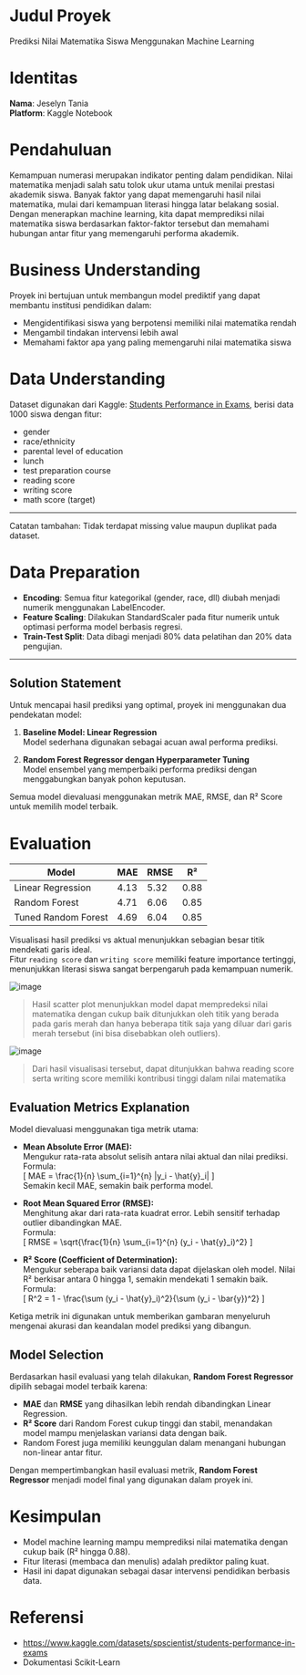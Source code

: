 # Judul Proyek
Prediksi Nilai Matematika Siswa Menggunakan Machine Learning

# Identitas
**Nama**: Jeselyn Tania  
**Platform**: Kaggle Notebook  

# Pendahuluan
Kemampuan numerasi merupakan indikator penting dalam pendidikan. Nilai matematika menjadi salah satu tolok ukur utama untuk menilai prestasi akademik siswa. Banyak faktor yang dapat memengaruhi hasil nilai matematika, mulai dari kemampuan literasi hingga latar belakang sosial. Dengan menerapkan machine learning, kita dapat memprediksi nilai matematika siswa berdasarkan faktor-faktor tersebut dan memahami hubungan antar fitur yang memengaruhi performa akademik.

# Business Understanding
Proyek ini bertujuan untuk membangun model prediktif yang dapat membantu institusi pendidikan dalam:
- Mengidentifikasi siswa yang berpotensi memiliki nilai matematika rendah
- Mengambil tindakan intervensi lebih awal
- Memahami faktor apa yang paling memengaruhi nilai matematika siswa

# Data Understanding
Dataset digunakan dari Kaggle: [Students Performance in Exams](https://www.kaggle.com/datasets/spscientist/students-performance-in-exams), berisi data 1000 siswa dengan fitur:
- gender
- race/ethnicity
- parental level of education
- lunch
- test preparation course
- reading score
- writing score
- math score (target)
---
Catatan tambahan:
Tidak terdapat missing value maupun duplikat pada dataset.

# Data Preparation
- **Encoding**: Semua fitur kategorikal (gender, race, dll) diubah menjadi numerik menggunakan LabelEncoder.
- **Feature Scaling**: Dilakukan StandardScaler pada fitur numerik untuk optimasi performa model berbasis regresi.
- **Train-Test Split**: Data dibagi menjadi 80% data pelatihan dan 20% data pengujian.

---

## Solution Statement

Untuk mencapai hasil prediksi yang optimal, proyek ini menggunakan dua pendekatan model:

1. **Baseline Model: Linear Regression**  
   Model sederhana digunakan sebagai acuan awal performa prediksi.

2. **Random Forest Regressor dengan Hyperparameter Tuning**  
   Model ensembel yang memperbaiki performa prediksi dengan menggabungkan banyak pohon keputusan.

Semua model dievaluasi menggunakan metrik MAE, RMSE, dan R² Score untuk memilih model terbaik.


# Evaluation

| Model                 | MAE   | RMSE  | R²    |
|----------------------|--------|--------|-------|
| Linear Regression     | 4.13  | 5.32  | 0.88 |
| Random Forest         | 4.71  | 6.06  | 0.85 |
| Tuned Random Forest   | 4.69  | 6.04  | 0.85 |

Visualisasi hasil prediksi vs aktual menunjukkan sebagian besar titik mendekati garis ideal.  
Fitur `reading score` dan `writing score` memiliki feature importance tertinggi, menunjukkan literasi siswa sangat berpengaruh pada kemampuan numerik.

![image](https://github.com/user-attachments/assets/51c97a42-3c1f-4bf6-b3b5-066406123c71)

> Hasil scatter plot menunjukkan model dapat mempredeksi nilai matematika dengan cukup baik ditunjukkan oleh titik yang berada pada garis merah dan hanya beberapa titik saja yang diluar dari garis merah tersebut (ini bisa disebabkan oleh outliers).

![image](https://github.com/user-attachments/assets/e093f823-5d07-4fd6-8cd1-4634577a99cf)
> Dari hasil visualisasi tersebut, dapat ditunjukkan bahwa reading score serta writing score memiliki kontribusi tinggi dalam nilai matematika

## Evaluation Metrics Explanation

Model dievaluasi menggunakan tiga metrik utama:

- **Mean Absolute Error (MAE):**  
  Mengukur rata-rata absolut selisih antara nilai aktual dan nilai prediksi.  
  Formula:  
  \[
  MAE = \frac{1}{n} \sum_{i=1}^{n} |y_i - \hat{y}_i|
  \]  
  Semakin kecil MAE, semakin baik performa model.

- **Root Mean Squared Error (RMSE):**  
  Menghitung akar dari rata-rata kuadrat error. Lebih sensitif terhadap outlier dibandingkan MAE.  
  Formula:  
  \[
  RMSE = \sqrt{\frac{1}{n} \sum_{i=1}^{n} (y_i - \hat{y}_i)^2}
  \]

- **R² Score (Coefficient of Determination):**  
  Mengukur seberapa baik variansi data dapat dijelaskan oleh model. Nilai R² berkisar antara 0 hingga 1, semakin mendekati 1 semakin baik.  
  Formula:  
  \[
  R^2 = 1 - \frac{\sum (y_i - \hat{y}_i)^2}{\sum (y_i - \bar{y})^2}
  \]

Ketiga metrik ini digunakan untuk memberikan gambaran menyeluruh mengenai akurasi dan keandalan model prediksi yang dibangun.

## Model Selection

Berdasarkan hasil evaluasi yang telah dilakukan, **Random Forest Regressor** dipilih sebagai model terbaik karena:

- **MAE** dan **RMSE** yang dihasilkan lebih rendah dibandingkan Linear Regression.
- **R² Score** dari Random Forest cukup tinggi dan stabil, menandakan model mampu menjelaskan variansi data dengan baik.
- Random Forest juga memiliki keunggulan dalam menangani hubungan non-linear antar fitur.

Dengan mempertimbangkan hasil evaluasi metrik, **Random Forest Regressor** menjadi model final yang digunakan dalam proyek ini.




# Kesimpulan
- Model machine learning mampu memprediksi nilai matematika dengan cukup baik (R² hingga 0.88).
- Fitur literasi (membaca dan menulis) adalah prediktor paling kuat.
- Hasil ini dapat digunakan sebagai dasar intervensi pendidikan berbasis data.

# Referensi
- https://www.kaggle.com/datasets/spscientist/students-performance-in-exams  
- Dokumentasi Scikit-Learn  
